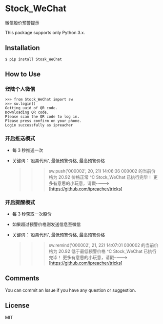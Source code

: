 # Stock_WeChat

微信股价预警提示

This package supports only Python 3.x.


## Installation

    $ pip install Stosk_WeChat

## How to Use

### 登陆个人微信

	>>> from Stock_WeChat import sw
	>>> sw.login()
	Getting uuid of QR code.
	Downloading QR code.
	Please scan the QR code to log in.
	Please press confirm on your phone.
	Login successfully as ipreacher


### 开启推送模式
* 每 3 秒推送一次
* 关键词：'股票代码', 最低预警价格, 最高预警价格

	>>> sw.push('000002', 20, 21)
	14:06:36
	000002 的当前价格为 20.92
	价格正常
	^C
	Stock_WeChat 已执行完毕！
	更多有意思的小玩意，请戳---->
	[https://github.com/ipreacher/tricks]

### 开启提醒模式
* 每 3 秒获取一次股价
* 如果超过预警价格则发送信息至微信
* 关键词：'股票代码', 最低预警价格, 最高预警价格

	>>> sw.remind('000002', 21, 22)
	14:07:01
	000002 的当前价格为 20.92
	低于最低预警价格
	^C
	Stock_WeChat 已执行完毕！
	更多有意思的小玩意，请戳---->
	[https://github.com/ipreacher/tricks]


## Comments

You can commit an Issue if you have any question or suggestion.


## License

MIT
